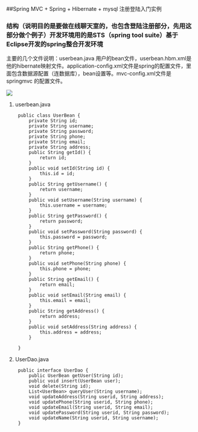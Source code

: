 ##Spring MVC + Spring + Hibernate + mysql 注册登陆入门实例
### 结构（说明目的是要做在线聊天室的，也包含登陆注册部分，先用这部分做个例子）开发环境用的是STS（spring tool suite）基于Eclipse开发的spring整合开发环境
主要的几个文件说明：userbean.java 用户的bean文件，userbean.hbm.xml是他的hibernate映射文件。application-config.xml文件是spring的配置文件，里面包含数据源配置（连数据库），bean设置等。mvc-config.xml文件是springmvc 的配置文件。

![](http://i.imgur.com/CuYvuAI.jpg)

1. userbean.java
	
		public class UserBean {
			private String id;
			private String username;
			private String password;
			private String phone;
			private String email;
			private String address;
			public String getId() {
				return id;
			}
			public void setId(String id) {
				this.id = id;
			}
			public String getUsername() {
				return username;
			}
			public void setUsername(String username) {
				this.username = username;
			}
			public String getPassword() {
				return password;
			}
			public void setPassword(String password) {
				this.password = password;
			}
			public String getPhone() {
				return phone;
			}
			public void setPhone(String phone) {
				this.phone = phone;
			}
			public String getEmail() {
				return email;
			}
			public void setEmail(String email) {
				this.email = email;
			}
			public String getAddress() {
				return address;
			}
			public void setAddress(String address) {
				this.address = address;
			}
			
		}

2. UserDao.java

		public interface UserDao {
			public UserBean getUser(String id);
			public void insert(UserBean user);
			void delete(String id);
			List<UserBean> queryUser(String username);
			void updateAddress(String userid, String address);
			void updatePhone(String userid, String phone);
			void updateEmail(String userid, String email);
			void updatePassword(String userid, String password);
			void updateName(String userid, String username);
		}
